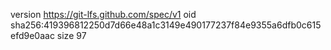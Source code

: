 version https://git-lfs.github.com/spec/v1
oid sha256:419396812250d7d66e48a1c3149e490177237f84e9355a6dfb0c615efd9e0aac
size 97

